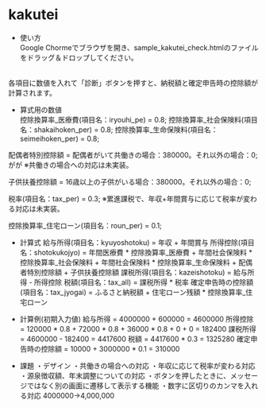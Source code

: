 # kakutei
* 使い方<br>
Google Chormeでブラウザを開き、sample_kakutei_check.htmlのファイルをドラッグ＆ドロップしてください。
<br>
各項目に数値を入れて「診断」ボタンを押すと、納税額と確定申告時の控除額が計算されます。
<br>

* 算式用の数値<br>
控除換算率_医療費(項目名：iryouhi_pe) = 0.8;
控除換算率_社会保険料(項目名：shakaihoken_per) = 0.8;
控除換算率_生命保険料(項目名：seimeihoken_per) = 0.8;

配偶者特別控除額 = 配偶者がいて共働きの場合：380000。それ以外の場合：0;がが
※共働きの場合への対応は未実装。

子供扶養控除額 = 16歳以上の子供がいる場合：380000。それ以外の場合：0;

税率(項目名：tax_per) = 0.3;
※累進課税で、年収+年間賞与に応じて税率が変わる対応は未実装。

控除換算率_住宅ローン(項目名：roun_per) = 0.1;

* 計算式
給与所得(項目名：kyuyoshotoku) = 年収 + 年間賞与
所得控除(項目名：shotokukojyo) = 年間医療費 * 控除換算率_医療費 + 年間社会保険料 * 控除換算率_社会保険料 + 年間社会保険料 * 控除換算率_生命保険料 + 配偶者特別控除額 + 子供扶養控除額
課税所得(項目名：kazeishotoku) = 給与所得 - 所得控除
税額(項目名：tax_all) = 課税所得 * 税率
確定申告時の控除額(項目名：tax_jyogai) = ふるさと納税額 + 住宅ローン残額 * 控除換算率_住宅ローン

* 計算例(初期入力値)
給与所得 = 4000000 + 600000
         = 4600000
所得控除 = 120000 * 0.8 + 72000 * 0.8 + 36000 * 0.8 + 0 + 0
         = 182400
課税所得 = 4600000 - 182400
         = 4417600
税額 = 4417600 * 0.3
     = 1325280
確定申告時の控除額 = 10000 + 3000000 * 0.1
                   = 310000
                   
* 課題
・デザイン
・共働きの場合への対応
・年収に応じて税率が変わる対応
・源泉徴収額、年末調整についての対応
・ボタンを押したときに、メッセージではなく別の画面に遷移して表示する機能
・数字に区切りのカンマを入れる対応
  4000000→4,000,000

